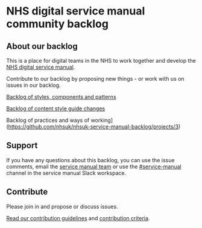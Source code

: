 # NHS digital service manual community backlog

## About our backlog

This is a place for digital teams in the NHS to work together and develop the [NHS digital service manual](https://beta.nhs.uk/service-manual/). 

Contribute to our backlog by proposing new things - or work with us on issues in our backlog.

[Backlog of styles, components and patterns](https://github.com/nhsuk/nhsuk-service-manual-backlog/projects/1)

[Backlog of content style guide changes](https://github.com/nhsuk/nhsuk-service-manual-backlog/projects/2)

Backlog of practices and ways of working](https://github.com/nhsuk/nhsuk-service-manual-backlog/projects/3)


## Support

If you have any questions about this backlog, you can use the issue comments, email the [service manual team](mailto:service-manual@nhs.net) or use the [#service-manual](https://nhs-service-manual.slack.com/messages/CF6CNGB7E) channel in the service manual Slack workspace.


## Contribute

Please join in and propose or discuss issues.

[Read our contribution guidelines](CONTRIBUTING.md) and [contribution criteria](CRITERIA.md).
